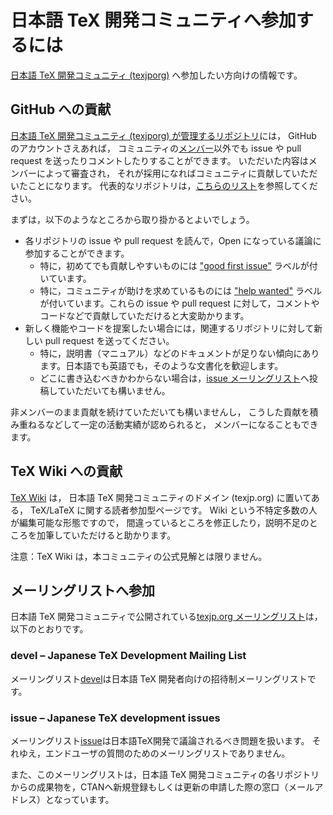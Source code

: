 # 日本語 TeX 開発コミュニティへ参加するには

[日本語 TeX 開発コミュニティ (texjporg)](https://texjp.org/)
へ参加したい方向けの情報です。

## GitHub への貢献

[日本語 TeX 開発コミュニティ (texjporg) が管理するリポジトリ](https://github.com/texjporg)には，
GitHub のアカウントさえあれば，
コミュニティの[メンバー](member.md)以外でも
issue や pull request を送ったりコメントしたりすることができます。
いただいた内容はメンバーによって審査され，
それが採用になればコミュニティに貢献していただいたことになります。
代表的なリポジトリは，[こちらのリスト](repositories.md)を参照してください。

まずは，以下のようなところから取り掛かるとよいでしょう。

* 各リポジトリの issue や pull request を読んで，Open になっている議論に参加することができます。
    * 特に，初めてでも貢献しやすいものには ["good first issue"](https://github.com/search?q=org%3Atexjporg+label%3A%22good+first+issue%22+is%3Aopen) ラベルが付いています。
    * 特に，コミュニティが助けを求めているものには ["help wanted"](https://github.com/search?q=org%3Atexjporg+label%3A%22help+wanted%22+is%3Aopen) ラベルが付いています。これらの issue や pull request に対して，コメントやコードなどで貢献していただけると大変助かります。
* 新しく機能やコードを提案したい場合には，関連するリポジトリに対して新しい pull request を送ってください。
    * 特に，説明書（マニュアル）などのドキュメントが足りない傾向にあります。日本語でも英語でも，そのような文書化を歓迎します。
    * どこに書き込むべきかわからない場合は，[issue メーリングリスト](https://ml.texjp.org/mailman/listinfo/issue)へ投稿していただいても構いません。

非メンバーのまま貢献を続けていただいても構いませんし，
こうした貢献を積み重ねるなどして一定の活動実績が認められると，
メンバーになることもできます。

## TeX Wiki への貢献

[TeX Wiki](https://texwiki.texjp.org/) は，
日本語 TeX 開発コミュニティのドメイン (texjp.org) に置いてある，
TeX/LaTeX に関する読者参加型ページです。
Wiki という不特定多数の人が編集可能な形態ですので，
間違っているところを修正したり，説明不足のところを加筆していただけると助かります。

注意：TeX Wiki は，本コミュニティの公式見解とは限りません。


## メーリングリストへ参加

日本語 TeX 開発コミュニティで公開されている[texjp.org メーリングリスト](https://ml.texjp.org/)は，以下のとおりです。

### devel – Japanese TeX Development Mailing List
メーリングリスト[devel](https://ml.texjp.org/mailman/listinfo/devel)は日本語 TeX 開発者向けの招待制メーリングリストです。

### issue – Japanese TeX development issues
メーリングリスト[issue](https://ml.texjp.org/mailman/listinfo/issue)は日本語TeX開発で議論されるべき問題を扱います。
それゆえ，エンドユーザの質問のためのメーリングリストでありません。

また、このメーリングリストは，日本語 TeX 開発コミュニティの各リポジトリからの成果物を，CTANへ新規登録もしくは更新の申請した際の窓口（メールアドレス）となっています。

